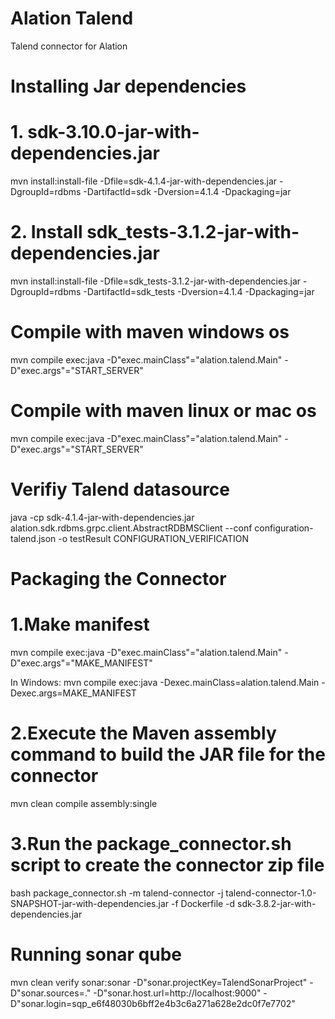 # Alation Talend
Talend connector for Alation

# Installing Jar dependencies
# 1. sdk-3.10.0-jar-with-dependencies.jar 
mvn install:install-file -Dfile=sdk-4.1.4-jar-with-dependencies.jar -DgroupId=rdbms -DartifactId=sdk -Dversion=4.1.4 -Dpackaging=jar
# 2. Install sdk_tests-3.1.2-jar-with-dependencies.jar
mvn install:install-file -Dfile=sdk_tests-3.1.2-jar-with-dependencies.jar -DgroupId=rdbms -DartifactId=sdk_tests -Dversion=4.1.4 -Dpackaging=jar


# Compile with maven windows os 
mvn compile exec:java -D"exec.mainClass"="alation.talend.Main" -D"exec.args"="START_SERVER"

# Compile with maven linux or mac os
mvn compile exec:java -D"exec.mainClass"="alation.talend.Main" -D"exec.args"="START_SERVER"

# Verifiy Talend datasource
java -cp sdk-4.1.4-jar-with-dependencies.jar alation.sdk.rdbms.grpc.client.AbstractRDBMSClient --conf configuration-talend.json -o testResult CONFIGURATION_VERIFICATION



# Packaging the Connector

# 1.Make manifest
mvn compile exec:java -D"exec.mainClass"="alation.talend.Main" -D"exec.args"="MAKE_MANIFEST"

In Windows:
mvn compile exec:java -Dexec.mainClass=alation.talend.Main -Dexec.args=MAKE_MANIFEST

# 2.Execute the Maven assembly command to build the JAR file for the connector
mvn clean compile assembly:single 

# 3.Run the package_connector.sh script to create the connector zip file
bash package_connector.sh -m talend-connector -j talend-connector-1.0-SNAPSHOT-jar-with-dependencies.jar -f Dockerfile -d sdk-3.8.2-jar-with-dependencies.jar

# Running sonar qube
mvn clean verify sonar:sonar -D"sonar.projectKey=TalendSonarProject" -D"sonar.sources=." -D"sonar.host.url=http://localhost:9000" -D"sonar.login=sqp_e6f48030b6bff2e4b3c6a271a628e2dc0f7e7702"


